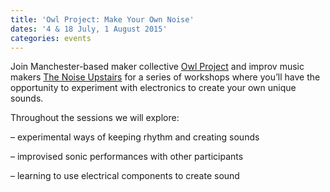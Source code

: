 ```yaml
---
title: 'Owl Project: Make Your Own Noise'
dates: '4 & 18 July, 1 August 2015'
categories: events
---
```

Join Manchester-based maker collective [Owl Project](http://www.owlproject.com/) and improv music makers [The Noise Upstairs](http://www.thenoiseupstairs.com/) for a series of workshops where you&#8217;ll have the opportunity to experiment with electronics to create your own unique sounds.

Throughout the sessions we will explore:
  
&#8211; experimental ways of keeping rhythm and creating sounds
  
&#8211; improvised sonic performances with other participants
  
&#8211; learning to use electrical components to create sound

<img class="ngg_displayed_gallery mceItem" src="http://flab.space/nextgen-attach_to_post/preview/id--388" alt="" data-mce-placeholder="1" />
